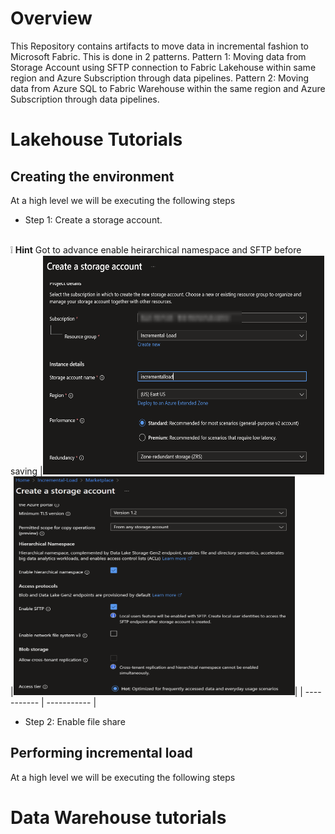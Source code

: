 # Overview

This Repository contains artifacts to move data in incremental fashion to Microsoft Fabric. This is done in 2 patterns.
Pattern 1: Moving data from Storage Account using SFTP connection to Fabric Lakehouse within same region and Azure Subscription through data pipelines.
Pattern 2: Moving data from Azure SQL to Fabric Warehouse within the same region and Azure Subscription through data pipelines.

# Lakehouse Tutorials

## Creating the environment

At a high level we will be executing the following steps

- Step 1: Create a storage account.

</br> :grey_exclamation: **Hint** Got to advance enable heirarchical namespace and SFTP before saving
|<img src='/Assests/IncrementalData/Media/StorageAccountCreate.PNG' width='450' height='350'>|<img src='/Assests/IncrementalData/Media/FileshareEnable.PNG' width='450' height='350'>|
| ----------- | ----------- |

- Step 2: Enable file share


## Performing incremental load

At a high level we will be executing the following steps

# Data Warehouse tutorials
